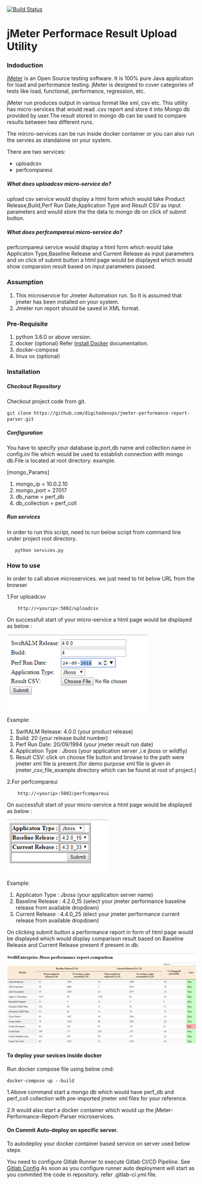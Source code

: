 [![Build Status](https://dev.azure.com/swiftops/swiftops/_apis/build/status/swiftops.jmeter_perf_compare)](https://dev.azure.com/swiftops/swiftops/_build/latest?definitionId=1)

# jMeter Performace Result Upload Utility

### Indoduction
[jMeter](https://jmeter.apache.org/) is an Open Source testing software. It is 100% pure Java application for load and performance testing. jMeter is designed to cover categories of tests like load, functional, performance, regression, etc.

jMeter run produces output in various format like xml, csv etc. This utility has micro-services that would read .csv report and store it into Mongo db provided by user.The result stored in mongo db can be used to compare results between two different runs.

The mircro-services can be run inside docker container or you can also run the servies as standalone on your system.

There are two services:

* uploadcsv
* perfcompareui

##### What does uploadcsv micro-service do?
upload csv service would display a html form which would take Product Release,Build,Perf Run Date,Application Type and Result CSV as input parameters and would store the the data to mongo db on click of submit button.

##### What does perfcompareui micro-service do?
perfcompareui service would display a html form which would take Applicaton Type,Baseline Release and Current Release as input parameters and on click of submit button a html page would be displayed which would show comparsion result based on input parameters passed.

### Assumption

1. This microservice for Jmeter Automation run. So It is assumed that jmeter  has been installed on your system.
2. Jmeter run report should be saved in XML format.


### Pre-Requisite

1. python 3.6.0 or above version.
2. docker (optional) Refer [Install Docker](https://www.digitalocean.com/community/tutorials/how-to-install-and-use-docker-on-ubuntu-16-04) documentation.
3. docker-compose
4. linux os (optional)


### Installation
##### Checkout Repository
Checkout project code from git.
```
git clone https://github.com/digitedevops/jmeter-performance-report-parser.git
```

##### Configuration
You have to specify your database ip,port,db name and collection name in config.ini file which  would be used to establish connection with mongo db.File is located at root directory.
example.


[mongo_Params]
1. mongo_ip = 10.0.2.10
2. mongo_port = 27017
3. db_name = perf_db
4. db_collection = perf_coll


##### Run services
In order to run this script, need to run below script from command line under project root directory.

```
   python services.py
``` 

### How to use
In order to call above microservices. we just need to hit below URL  from the browser

1.For uploadcsv 
```
	http://<yourip>:5002/uploadcsv
```
On successfull start of your micro-service a html page would be displayed as below :

![alt text](screenshot/uploadcsv.PNG)	


Example:
1. SwiftALM Release: 4.0.0  (your product release)
2. Build: 20 (your release build number)
3. Perf Run Date: 20/09/1994 (your jmeter result run date)
4. Application Type : Jboss (your application server ,i.e jboss or wildfly)
5. Result CSV: click on choose file button and browse to the path were jmeter xml file is present.(for demo purpose xml file is given in jmeter_csv_file_example directory which can be found at root of project.)


2.For perfcompareui
```	
	http://<yourip>:5002/perfcompareui
```

On successfull start of your micro-service a html page would be displayed as below :

![alt text](screenshot/perfcompareui.PNG)


Example:
1. Applicaton Type : Jboss (your application server name)
2. Baseline Release : 4.2.0_15 (select your jmeter performance baseline release from available dropdown)
3. Current Release : 4.4.0_25 (elect your jmeter performance current release from available dropdown)


On clicking submit button a performance report in form of html page would be displayed which would display comparison result based on Baseline Release and Current Release present if present in db.

![alt text](screenshot/perf_report.PNG)


#### To deploy your sevices inside docker

Run docker compose file using below cmd:
```
docker-compose up --build
```
1.Above command  start a mongo db which would have perf_db and perf_coll collection with pre-imported jmeter xml files for 	your  reference.

2.It would also start a docker container which would up the jMeter-Performance-Report-Parser microservices.

#### On Commit Auto-deploy on specific server.

To autodeploy your docker container based service on server used below steps

You need to configure Gitlab Runner to execute Gitlab CI/CD Pipeline. See [Gitlab Config](https://docs.gitlab.com/runner/install)
As soon as you configure runner auto deployment will start as you commited the code in repository.
refer .gitlab-ci.yml file.
	






  

